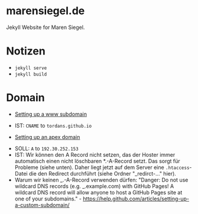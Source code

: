 # marensiegel.de

Jekyll Website for Maren Siegel.

# Notizen

- `jekyll serve`
- `jekyll build`

# Domain

- [Setting up a www subdomain](https://help.github.com/articles/setting-up-a-www-subdomain/)

* IST: `CNAME` to `tordans.github.io`

- [Setting up an apex domain](https://help.github.com/articles/setting-up-an-apex-domain/)

* SOLL: `A` to `192.30.252.153`
* IST: Wir können den A Record nicht setzen, das der Hoster immer automatisch einen nicht löschbaren \*.-A-Record setzt. Das sorgt für Probleme (siehe unten). Daher liegt jetzt auf dem Server eine `.htaccess`-Datei die den Redirect durchführt (siehe Ordner "\_redirct-…" hier).
* Warum wir keinen _.-A-Record verwenden dürfen: "Danger: Do not use wildcard DNS records (e.g. _.example.com) with GitHub Pages! A wildcard DNS record will allow anyone to host a GitHub Pages site at one of your subdomains." - https://help.github.com/articles/setting-up-a-custom-subdomain/
